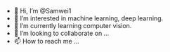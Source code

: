 - 👋 Hi, I’m @Samwei1
- 👀 I’m interested in machine learning, deep learning. 
- 🌱 I’m currently learning computer vision.
- 💞️ I’m looking to collaborate on ...
- 📫 How to reach me ...

<!---
Samwei1/Samwei1 is a ✨ special ✨ repository because its `README.md` (this file) appears on your GitHub profile.
You can click the Preview link to take a look at your changes.
--->
